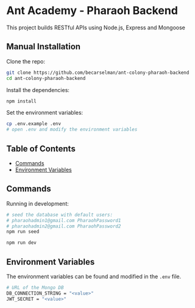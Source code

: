 # Ant Academy - Pharaoh Backend

This project builds RESTful APIs using Node.js, Express and Mongoose

## Manual Installation

Clone the repo:

```bash
git clone https://github.com/becarselman/ant-colony-pharaoh-backend
cd ant-colony-pharaoh-backend
```

Install the dependencies:

```bash
npm install
```

Set the environment variables:

```bash
cp .env.example .env
# open .env and modify the environment variables
```

## Table of Contents

- [Commands](#commands)
- [Environment Variables](#environment-variables)

## Commands

Running in development:

```bash
# seed the database with default users:
# pharaohadmin1@gmail.com PharaohPassword1
# pharaohadmin2@gmail.com PharaohPassword2
npm run seed 

npm run dev
```

## Environment Variables

The environment variables can be found and modified in the `.env` file.

```bash
# URL of the Mongo DB
DB_CONNECTION_STRING = "<value>"
JWT_SECRET = "<value>"
```

